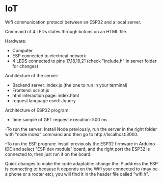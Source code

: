 # IoT

Wifi communication protocol between an ESP32 and a local server.

Command of 4 LEDs states through botons on an HTML file.

Hardware:
- Computer
- ESP connected to electrical network
- 4 LEDS connected to pins 17,18,19,21 (check "include.h" in server folder for changes)

Architecture of the server:
- Backend server: index.js (the one to run in your terminal)
- Frontend: script.js
- html interaction page: index.html
- request language used: Jquery

Architecture of ESP32 program:
- time sample of GET request execution: 500 ms


-To run the server: Install Node previously, run the server in the right folder with "node index" command and then go to http://localhost:3000.

-To run the ESP program: Install previously the ESP32 firmware in Arduino IDE and select "ESP dev module" board, and the right port the ESP32 is connected to, then just run it on the board.

Quick changes to make the code adaptable: change the IP address the ESP is connecting to because it depends on the Wifi your connected to (may be a phone or a rooter etc), you will find it in the header file called "wifi.h".
